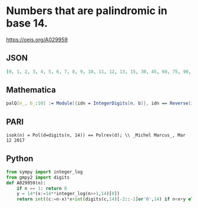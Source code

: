# Numbers that are palindromic in base 14\.
https://oeis.org/A029959
## JSON
```JSON
[0, 1, 2, 3, 4, 5, 6, 7, 8, 9, 10, 11, 12, 13, 15, 30, 45, 60, 75, 90, 105, 120, 135, 150, 165, 180, 195, 197, 211, 225, 239, 253, 267, 281, 295, 309, 323, 337, 351, 365, 379, 394, 408, 422, 436, 450, 464, 478, 492, 506, 520, 534, 548, 562, 576, 591]
```
## Mathematica
```Mathematica
palQ[n_, b_:10] := Module[{idn = IntegerDigits[n, b]}, idn == Reverse[idn]]; Select[ Range[0, 600], palQ[#, 14] &] (* _Harvey P. Dale_, Aug 03 2014 *)
```
## PARI
```PARI
isok(n) = Pol(d=digits(n, 14)) == Polrev(d); \\ _Michel Marcus_, Mar 12 2017
```
## Python
```Python
from sympy import integer_log
from gmpy2 import digits
def A029959(n):
    if n == 1: return 0
    y = 14*(x:=14**integer_log(n>>1,14)[0])
    return int((c:=n-x)*x+int(digits(c,14)[-2::-1]or'0',14) if n<x+y else (c:=n-y)*y+int(digits(c,14)[-1::-1]or'0',14)) # _Chai Wah Wu_, Jun 14 2024
```
